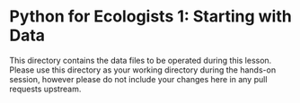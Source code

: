Python for Ecologists 1: Starting with Data
===========================================

This directory contains the data files to be operated during this lesson.
Please use this directory as your working directory during the hands-on
session, however please do not include your changes here in any pull requests
upstream.

